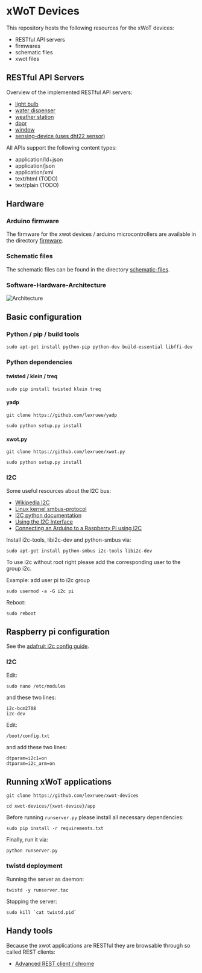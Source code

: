 # xWoT Devices

This repository hosts the following resources for the xWoT devices:
 * RESTful API servers
 * firmwares
 * schematic files
 * xwot files


## RESTful API Servers

Overview of the implemented RESTful API servers:
 * [light bulb](https://github.com/lexruee/xwot-devices/tree/master/lightbulb)
 * [water dispenser](https://github.com/lexruee/xwot-devices/tree/master/waterdispenser)
 * [weather station](https://github.com/lexruee/xwot-devices/tree/master/weatherstation)
 * [door](https://github.com/lexruee/xwot-devices/tree/master/door)
 * [window](https://github.com/lexruee/xwot-devices/tree/master/window)
 * [sensing-device (uses dht22 sensor)](https://github.com/lexruee/xwot-devices/tree/master/sensing-device)

All APIs support the following content types:
 * application/ld+json
 * application/json
 * application/xml
 * text/html (TODO)
 * text/plain (TODO)

## Hardware
### Arduino firmware

The firmware for the xwot devices / arduino microcontrollers are available in the directory [firmware](https://github.com/lexruee/xwot-devices/tree/master/firmware).

### Schematic files

The schematic files can be found in the directory [schematic-files](https://github.com/lexruee/xwot-devices/tree/master/schematic-files).

### Software-Hardware-Architecture
![Architecture](https://raw.githubusercontent.com/lexruee/xwot-devices/master/hardware_architecture.png?token=AAnofA3_C5XZoIGqjzJt-Ds7_U7EJe_gks5VoxWZwA%3D%3D)

## Basic configuration

### Python / pip / build tools
```
sudo apt-get install python-pip python-dev build-essential libffi-dev
```


### Python dependencies

#### twisted / klein / treq
```
sudo pip install twisted klein treq
```

#### yadp
```
git clone https://github.com/lexruee/yadp
```

```
sudo python setup.py install
```

#### xwot.py
```
git clone https://github.com/lexruee/xwot.py
```

```
sudo python setup.py install
```

### I2C

Some useful resources about the I2C bus:
* [Wikipedia I2C](https://en.wikipedia.org/wiki/I%C2%B2C)
* [Linux kernel smbus-protocol](https://www.kernel.org/doc/Documentation/i2c/smbus-protocol)
* [I2C python documentation](http://wiki.erazor-zone.de/wiki:linux:python:smbus:doc)
* [Using the I2C Interface](http://www.raspberry-projects.com/pi/programming-in-python/i2c-programming-in-python/using-the-i2c-interface-2)
* [Connecting an Arduino to a Raspberry Pi using I2C](http://blog.retep.org/2014/02/15/connecting-an-arduino-to-a-raspberry-pi-using-i2c/)

Install i2c-tools, libi2c-dev and python-smbus via:

```
sudo apt-get install python-smbus i2c-tools libi2c-dev
```

To use i2c without root right please add the corresponding user to the group i2c.

Example: add user pi to i2c group
```
sudo usermod -a -G i2c pi
```

Reboot:
```
sudo reboot
```

## Raspberry pi configuration

See the [adafruit i2c config guide](https://learn.adafruit.com/adafruits-raspberry-pi-lesson-4-gpio-setup/configuring-i2c).

### I2C
Edit:
```
sudo nano /etc/modules
```

and these two lines:

```
i2c-bcm2708
i2c-dev
```

Edit:
```
/boot/config.txt
```

and add these two lines:

```
dtparam=i2c1=on
dtparam=i2c_arm=on
```

## Running xWoT applications


```
git clone https://github.com/lexruee/xwot-devices
```

```
cd xwot-devices/{xwot-device}/app
```

Before running `runserver.py` please install all necessary dependencies:

```
sudo pip install -r requirements.txt
```

Finally, run it via:
```
python runserver.py
```

### twistd deployment
Running the server as daemon:
```
twistd -y runserver.tac
```

Stopping the server:
```
sudo kill `cat twistd.pid`
```



## Handy tools

Because the xwot applications are RESTful they are browsable through so called REST clients:

* [Advanced REST client / chrome](https://chrome.google.com/webstore/detail/advanced-rest-client/hgmloofddffdnphfgcellkdfbfbjeloo)
